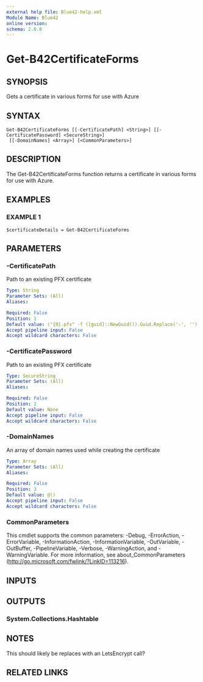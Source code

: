 ```yaml
---
external help file: Blue42-help.xml
Module Name: Blue42
online version:
schema: 2.0.0
---
```


# Get-B42CertificateForms

## SYNOPSIS
Gets a certificate in various forms for use with Azure

## SYNTAX

```
Get-B42CertificateForms [[-CertificatePath] <String>] [[-CertificatePassword] <SecureString>]
 [[-DomainNames] <Array>] [<CommonParameters>]
```

## DESCRIPTION
The Get-B42CertificateForms function returns a certificate in various forms for use with Azure.

## EXAMPLES

### EXAMPLE 1
```
$certificateDetails = Get-B42CertificateForms
```

## PARAMETERS

### -CertificatePath
Path to an existing PFX certificate

```yaml
Type: String
Parameter Sets: (All)
Aliases:

Required: False
Position: 1
Default value: ("{0}.pfx" -f ([guid]::NewGuid()).Guid.Replace('-', '').SubString(0, 8))
Accept pipeline input: False
Accept wildcard characters: False
```

### -CertificatePassword
Path to an existing PFX certificate

```yaml
Type: SecureString
Parameter Sets: (All)
Aliases:

Required: False
Position: 2
Default value: None
Accept pipeline input: False
Accept wildcard characters: False
```

### -DomainNames
An array of domain names used while creating the certificate

```yaml
Type: Array
Parameter Sets: (All)
Aliases:

Required: False
Position: 3
Default value: @()
Accept pipeline input: False
Accept wildcard characters: False
```

### CommonParameters
This cmdlet supports the common parameters: -Debug, -ErrorAction, -ErrorVariable, -InformationAction, -InformationVariable, -OutVariable, -OutBuffer, -PipelineVariable, -Verbose, -WarningAction, and -WarningVariable.
For more information, see about_CommonParameters (http://go.microsoft.com/fwlink/?LinkID=113216).

## INPUTS

## OUTPUTS

### System.Collections.Hashtable
## NOTES
This should likely be replaces with an LetsEncrypt call?

## RELATED LINKS
